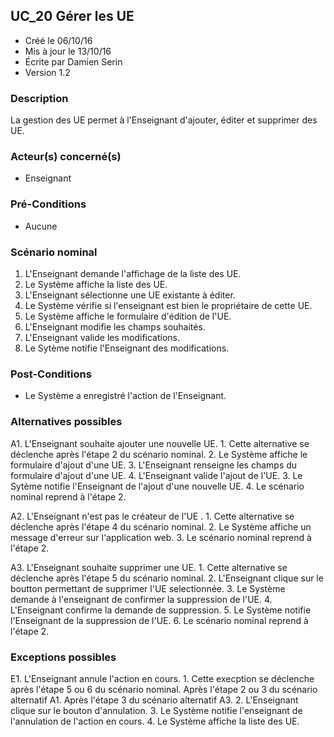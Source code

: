 ## UC_20 Gérer les UE

* Créé le 06/10/16
* Mis à jour le 13/10/16
* Écrite par Damien Serin
* Version 1.2

### Description

La gestion des UE permet à l'Enseignant d'ajouter, éditer et supprimer des UE.

### Acteur(s) concerné(s)

* Enseignant

### Pré-Conditions

* Aucune

### Scénario nominal

1. L'Enseignant demande l'affichage de la liste des UE.
2. Le Système affiche la liste des UE.
3. L'Enseignant sélectionne une UE existante à éditer.
4. Le Système vérifie si l'enseignant est bien le propriétaire de cette UE.
5. Le Système affiche le formulaire d'édition de l'UE.
6. L'Enseignant modifie les champs souhaités.
7. L'Enseignant valide les modifications.
8. Le Sytème notifie l'Enseignant des modifications.

### Post-Conditions

* Le Système a enregistré l'action de l'Enseignant.

### Alternatives possibles

A1. L'Enseignant souhaite ajouter une nouvelle UE.
    1. Cette alternative se déclenche après l'étape 2 du scénario nominal.
    2. Le Système affiche le formulaire d'ajout d'une UE.
    3. L'Enseignant renseigne les champs du formulaire d'ajout d'une UE.
    4. L'Enseignant valide l'ajout de l'UE.
    3. Le Sytème notifie l'Enseignant de l'ajout d'une nouvelle UE. 
    4. Le scénario nominal reprend à l'étape 2.

A2. L'Enseignant n'est pas le créateur de l'UE	.
    1. Cette alternative se déclenche après l'étape 4 du scénario nominal.
    2. Le Système affiche un message d'erreur sur l'application web.
    3. Le scénario nominal reprend à l'étape 2.

A3. L'Enseignant souhaite supprimer une UE.
    1. Cette alternative se déclenche après l'étape 5 du scénario nominal.
    2. L'Enseignant clique sur le boutton permettant de supprimer l'UE selectionnée.
    3. Le Système demande à l'enseignant de confirmer la suppression de l'UE.
    4. L'Enseignant confirme la demande de suppression.
    5. Le Système notifie l'Enseignant de la suppression de l'UE.
    6. Le scénario nominal reprend à l'étape 2.

### Exceptions possibles

E1. L'Enseignant annule l'action en cours.
    1. Cette execption se déclenche après l'étape 5 ou 6 du scénario nominal. Après l'étape 2 ou 3 du scénario alternatif A1. Après l'étape 3 du scénario alternatif A3.
    2. L'Enseignant clique sur le bouton d'annulation.
    3. Le Système notifie l'enseignant de l'annulation de l'action en cours.
    4. Le Système affiche la liste des UE.
